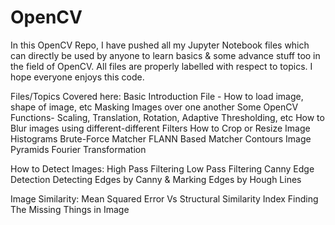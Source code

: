 # OpenCV

In this OpenCV Repo,
  I have pushed all my Jupyter Notebook files which can directly be used by anyone to learn basics & some advance stuff too in the field of OpenCV.
  All files are properly labelled with respect to topics.
  I hope everyone enjoys this code.

Files/Topics Covered here:
  Basic Introduction File - How to load image, shape of image, etc
  Masking Images over one another
  Some OpenCV Functions- Scaling, Translation, Rotation, Adaptive Thresholding, etc
  How to Blur images using different-different Filters
  How to Crop or Resize Image
  Histograms
  Brute-Force Matcher
  FLANN Based Matcher
  Contours
  Image Pyramids
  Fourier Transformation
  
  How to Detect Images:
    High Pass Filtering
    Low Pass Filtering
    Canny Edge Detection
    Detecting Edges by Canny & Marking Edges by Hough Lines
  
  Image Similarity:
    Mean Squared Error Vs Structural Similarity Index
    Finding The Missing Things in Image
